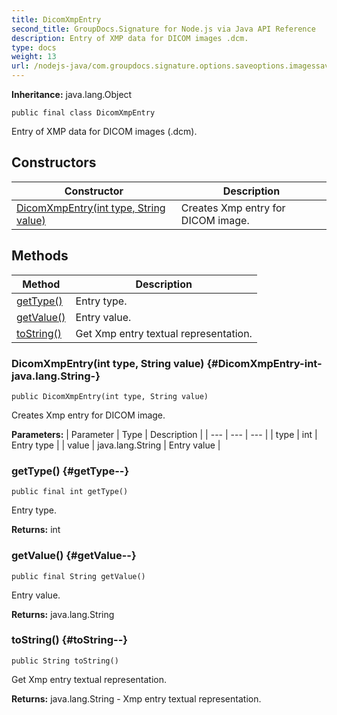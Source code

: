 ```yaml
---
title: DicomXmpEntry
second_title: GroupDocs.Signature for Node.js via Java API Reference
description: Entry of XMP data for DICOM images .dcm.
type: docs
weight: 13
url: /nodejs-java/com.groupdocs.signature.options.saveoptions.imagessaveoptions/dicomxmpentry/
---
```

**Inheritance:**
java.lang.Object
```
public final class DicomXmpEntry
```

Entry of XMP data for DICOM images (.dcm).
## Constructors

| Constructor | Description |
| --- | --- |
| [DicomXmpEntry(int type, String value)](#DicomXmpEntry-int-java.lang.String-) | Creates Xmp entry for DICOM image. |
## Methods

| Method | Description |
| --- | --- |
| [getType()](#getType--) | Entry type. |
| [getValue()](#getValue--) | Entry value. |
| [toString()](#toString--) | Get Xmp entry textual representation. |
### DicomXmpEntry(int type, String value) {#DicomXmpEntry-int-java.lang.String-}
```
public DicomXmpEntry(int type, String value)
```


Creates Xmp entry for DICOM image.

**Parameters:**
| Parameter | Type | Description |
| --- | --- | --- |
| type | int | Entry type |
| value | java.lang.String | Entry value |

### getType() {#getType--}
```
public final int getType()
```


Entry type.

**Returns:**
int
### getValue() {#getValue--}
```
public final String getValue()
```


Entry value.

**Returns:**
java.lang.String
### toString() {#toString--}
```
public String toString()
```


Get Xmp entry textual representation.

**Returns:**
java.lang.String - Xmp entry textual representation.
